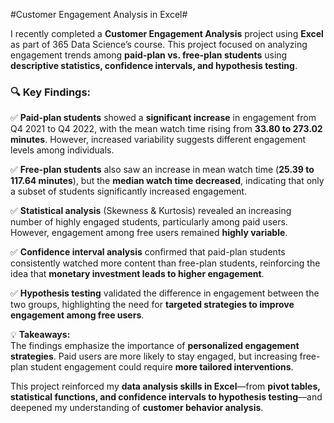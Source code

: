 #Customer Engagement Analysis in Excel#

I recently completed a **Customer Engagement Analysis** project using **Excel** as part of 365 Data Science’s course. This project focused on analyzing engagement trends among **paid-plan vs. free-plan students** using **descriptive statistics, confidence intervals, and hypothesis testing**.  

### 🔍 **Key Findings:**  
✅ **Paid-plan students** showed a **significant increase** in engagement from Q4 2021 to Q4 2022, with the mean watch time rising from **33.80 to 273.02 minutes**. However, increased variability suggests different engagement levels among individuals.  

✅ **Free-plan students** also saw an increase in mean watch time (**25.39 to 117.64 minutes**), but the **median watch time decreased**, indicating that only a subset of students significantly increased engagement.  

✅ **Statistical analysis** (Skewness & Kurtosis) revealed an increasing number of highly engaged students, particularly among paid users. However, engagement among free users remained **highly variable**.  

✅ **Confidence interval analysis** confirmed that paid-plan students consistently watched more content than free-plan students, reinforcing the idea that **monetary investment leads to higher engagement**.  

✅ **Hypothesis testing** validated the difference in engagement between the two groups, highlighting the need for **targeted strategies to improve engagement among free users**.  

💡 **Takeaways:**  
The findings emphasize the importance of **personalized engagement strategies**. Paid users are more likely to stay engaged, but increasing free-plan student engagement could require **more tailored interventions**.  

This project reinforced my **data analysis skills in Excel**—from **pivot tables, statistical functions, and confidence intervals to hypothesis testing**—and deepened my understanding of **customer behavior analysis**.  

